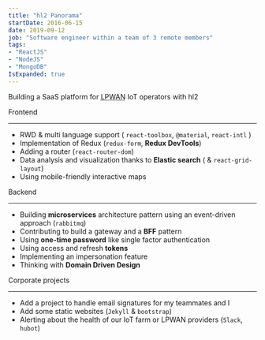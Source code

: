 ```yaml
---
title: "hl2 Panorama"
startDate: 2016-06-15
date: 2019-09-12
job: "Software engineer within a team of 3 remote members"
tags:
- "ReactJS"
- "NodeJS"
- "MongoDB"
IsExpanded: true
---
```


Building a SaaS platform for <abbr title="Low-Power Wide-Area Network">LPWAN</abbr> IoT operators with hl2<!--more-->

Frontend

---

- RWD & multi language support ( `react-toolbox`, `@material`, `react-intl` )
- Implementation of Redux (`redux-form`, **Redux DevTools**)
- Adding a router (`react-router-dom`)
- Data analysis and visualization thanks to **Elastic search** ( & `react-grid-layout`)
- Using mobile-friendly interactive maps

Backend

---

- Building **microservices** architecture pattern using an event-driven approach (`rabbitmq`)
- Contributing to build a gateway and a **BFF** pattern
- Using **one-time password** like single factor authentication
- Using access and refresh **tokens**
- Implementing an impersonation feature
- Thinking with **Domain Driven Design**

Corporate projects

---

- Add a project to handle email signatures for my teammates and I
- Add some static websites (`Jekyll` & `bootstrap`)
- Alerting about the health of our IoT farm or LPWAN providers (`Slack`, `hubot`)
